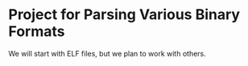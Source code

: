 # Project for Parsing Various Binary Formats

We will start with ELF files, but we plan to work with others.

